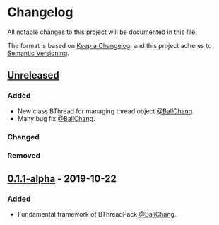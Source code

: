 # Changelog
All notable changes to this project will be documented in this file.

The format is based on [Keep a Changelog](https://keepachangelog.com/en/1.0.0/),
and this project adheres to [Semantic Versioning](https://semver.org/spec/v2.0.0.html).

## [Unreleased]
### Added
- New class BThread for managing thread object [@BallChang].
- Many bug fix [@BallChang].

### Changed

### Removed

## [0.1.1-alpha] - 2019-10-22
### Added
- Fundamental framework of BThreadPack [@BallChang].

[Unreleased]: https://gitlab.com/zhangbolily/bthreadpack/tree/dev
[0.1.1-alpha]: https://gitlab.com/zhangbolily/bthreadpack/tree/v0.1.1-alpha

[@BallChang]: https://gitlab.com/zhangbolily
